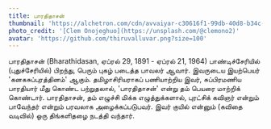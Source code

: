 ```yaml
---
title: பாரதிதாசன்
thumbnail: 'https://alchetron.com/cdn/avvaiyar-c30616f1-99db-40d8-b34c-53a8ad7e053-resize-750.png'
photo_credit: '[Clem Onojeghuo](https://unsplash.com/@clemono2)'
avatar: 'https://github.com/thiruvalluvar.png?size=100'
---
```


பாரதிதாசன் (Bharathidasan, ஏப்ரல் 29, 1891 - ஏப்ரல் 21, 1964) பாண்டிச்சேரியில் (புதுச்சேரியில்) பிறந்து, பெரும் புகழ் படைத்த பாவலர் ஆவார். இவருடைய இயற்பெயர் 'கனகசுப்புரத்தினம்' ஆகும். தமிழாசிரியராகப் பணியாற்றிய இவர், சுப்பிரமணிய பாரதியார் மீது கொண்ட பற்றுதலால், 'பாரதிதாசன்' என்று தம் பெயரை மாற்றிக் கொண்டார். பாரதிதாசன், தம் எழுச்சி மிக்க எழுத்துக்களால், புரட்சிக் கவிஞர் என்றும் பாவேந்தர் என்றும் பரவலாக அழைக்கப்படுபவர். இவர் குயில் என்னும் (கவிதை வடிவில்) ஒரு திங்களிதழை நடத்தி வந்தார்.